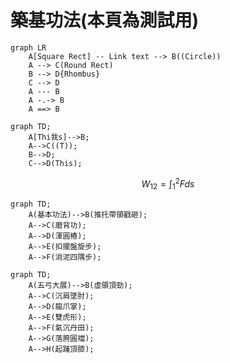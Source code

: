 # 築基功法(本頁為測試用)



```mermaid
graph LR
    A[Square Rect] -- Link text --> B((Circle))
    A --> C(Round Rect)
    B --> D{Rhombus}
    C --> D
    A --- B
    A -.-> B
    A ==> B
```



```mermaid
graph TD;
    A[Thi我s]-->B;
    A-->C((T));
    B-->D;
    C-->D(This);
```


$$W_{12}=\int_1^2 Fds$$



```mermaid
graph TD;
    A(基本功法)-->B(推托帶領戳砸);
    A-->C(磨背功);
    A-->D(渾圓樁);
    A-->E(扣擺盤旋步);
    A-->F(淌泥四隅步);

```

```mermaid
graph TD;
    A(五弓大展)-->B(虛領頂勁);
    A-->C(沉肩墜肘);
    A-->D(龍爪掌);
    A-->E(雙虎形);
    A-->F(氣沉丹田);
    A-->G(落胯圓襠);
    A-->H(起踵頂膝);
```
    